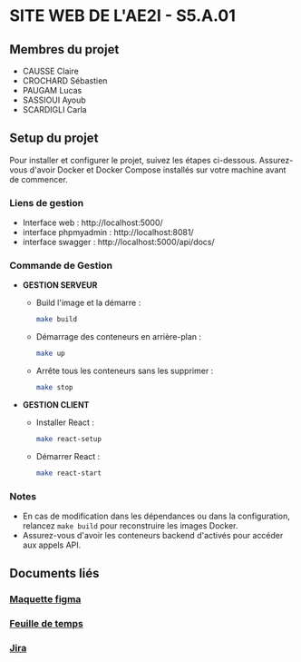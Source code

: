 # SITE WEB DE L'AE2I - S5.A.01

## Membres du projet 

- CAUSSE Claire
- CROCHARD Sébastien
- PAUGAM Lucas 
- SASSIOUI Ayoub 
- SCARDIGLI Carla

## Setup du projet

Pour installer et configurer le projet, suivez les étapes ci-dessous. Assurez-vous d'avoir Docker et Docker Compose installés sur votre machine avant de commencer.

### Liens de gestion

 - Interface web : http://localhost:5000/  
 - interface phpmyadmin : http://localhost:8081/
 - interface swagger : http://localhost:5000/api/docs/
### Commande de Gestion

- **GESTION SERVEUR**

   - Build l'image et la démarre :
      ```bash
      make build
      ```
   - Démarrage des conteneurs en arrière-plan :
      ```bash
      make up
      ```

   - Arrête tous les conteneurs sans les supprimer :
      ```bash
      make stop
      ```
- **GESTION CLIENT**

   - Installer React :
      ```bash
      make react-setup
      ```

   - Démarrer React :
      ```bash
      make react-start
      ```
### Notes
- En cas de modification dans les dépendances ou dans la configuration, relancez `make build` pour reconstruire les images Docker.
- Assurez-vous d'avoir les conteneurs backend d'activés pour accéder aux appels API.

## Documents liés

### [Maquette figma](https://www.figma.com/design/x80YzZcoVC2Qx2L0ZgT2aO/SAE-24---AE2I?node-id=43-158&node-type=canvas&t=y4DsXELsRVwtlGte-0)
### [Feuille de temps](https://aixmarseilleuniversite-my.sharepoint.com/:x:/g/personal/carla_scardigli_etu_univ-amu_fr/ERtpidJU7spHitK705P1Bq0BT9ysD6PX0hmqfjG1zhkiaQ?e=iQd0PO)
### [Jira](https://etu-team-xb10g8oo.atlassian.net/jira/software/projects/SCRUM/boards/1/backlog?assignee=6421a5cbb05b4e3e7dab54f0&cloudId=6b58b1ab-5b5d-4bee-aa56-26dc49d68e7c&atlOrigin=eyJwIjoiaiIsImkiOiIxZTQyY2JkMzkxYTE0ZTUzYTNiNzlkNzlkMGE0MDVhZSJ9)


